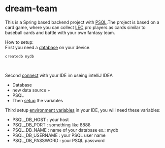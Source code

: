 # dream-team
This is a Spring based backend project with [PSQL](http://postgresguide.com/utilities/psql.html).The project is based on a card game, where you can collect [LEC](https://www.google.com/search?client=opera&q=LEC&sourceid=opera&ie=UTF-8&oe=UTF-8) pro players as cards similar to baseball cards and battle with your own fantasy team.

How to setup:<br>
First you need a [database](https://www.postgresql.org/docs/9.1/app-createdb.html) on your device.<br>
```bash 
createdb mydb
```
<br>

Second [connect](https://www.jetbrains.com/help/idea/database-tool-window.html) with your IDE im useing intelliJ IDEA
- Database<br>
- new data source + <br>
- PSQL<br>
- Then [setup](https://www.jetbrains.com/help/idea/connecting-to-a-database.html#connect-to-cassandra-database) the variables<br>

Third setup [environment variables](https://www.jetbrains.com/help/objc/add-environment-variables-and-program-arguments.html) in your IDE, you will need these variables:
- PSQL_DB_HOST : your host
- PSQL_DB_PORT  : something like 8888
- PSQL_DB_NAME  : name of your database ex.: mydb
- PSQL_DB_USERNAME : your PSQL user name
- PSQL_DB_PASSWORD : your PSQL password
